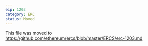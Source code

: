 ```yaml
---
eip: 1203
category: ERC
status: Moved
---
```


This file was moved to https://github.com/ethereum/ercs/blob/master/ERCS/erc-1203.md
